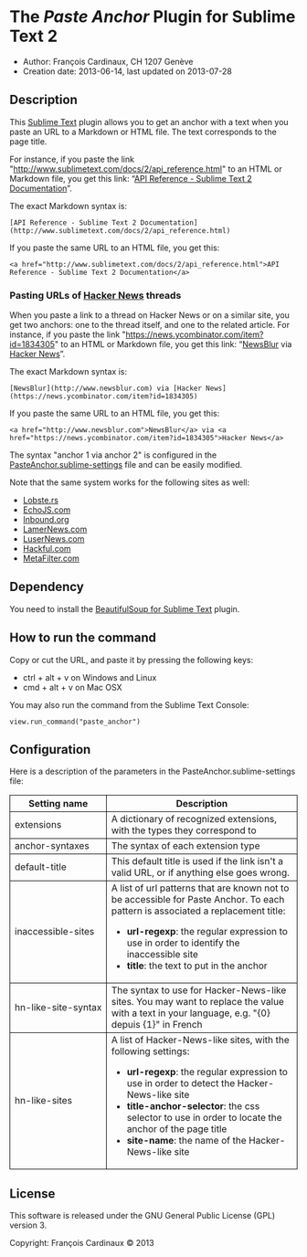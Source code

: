 # The _Paste Anchor_ Plugin for Sublime Text 2

* Author: François Cardinaux, CH 1207 Genève
* Creation date: 2013-06-14, last updated on 2013-07-28

## Description

This [Sublime Text](http://www.sublimetext.com/) plugin allows you to get an anchor with a text when you paste an URL to a Markdown or HTML file. The text corresponds to the page title.

For instance, if you paste the link "http://www.sublimetext.com/docs/2/api_reference.html" to an HTML or Markdown file, you get this link:
“[API Reference - Sublime Text 2 Documentation](http://www.sublimetext.com/docs/2/api_reference.html)”.

The exact Markdown syntax is:

    [API Reference - Sublime Text 2 Documentation](http://www.sublimetext.com/docs/2/api_reference.html)

If you paste the same URL to an HTML file, you get this:

    <a href="http://www.sublimetext.com/docs/2/api_reference.html">API Reference - Sublime Text 2 Documentation</a>

### Pasting URLs of [Hacker News](https://news.ycombinator.com/) threads

When you paste a link to a thread on Hacker News or on a similar site, you get two anchors: one to the thread itself, and one to the related article. For instance, if you paste the link "https://news.ycombinator.com/item?id=1834305" to an HTML or Markdown file, you get this link:
“[NewsBlur](http://www.newsblur.com) via [Hacker News](https://news.ycombinator.com/item?id=1834305)”.

The exact Markdown syntax is:

    [NewsBlur](http://www.newsblur.com) via [Hacker News](https://news.ycombinator.com/item?id=1834305)

If you paste the same URL to an HTML file, you get this:

    <a href="http://www.newsblur.com">NewsBlur</a> via <a href="https://news.ycombinator.com/item?id=1834305">Hacker News</a>

The syntax "anchor 1 via anchor 2" is configured in the [PasteAnchor.sublime-settings](PasteAnchor.sublime-settings) file and can be easily modified.

Note that the same system works for the following sites as well:

* [Lobste.rs](https://lobste.rs)
* [EchoJS.com](http://www.echojs.com)
* [Inbound.org](http://www.inbound.org)
* [LamerNews.com](http://www.lamernews.com)
* [LuserNews.com](http://www.lusernews.com)
* [Hackful.com](http://hackful.com)
* [MetaFilter.com](http://www.metafilter.com)

## Dependency

You need to install the [BeautifulSoup for Sublime Text](https://github.com/ivanchaer/beautiful-soup-sublime) plugin.

## How to run the command

Copy or cut the URL, and paste it by pressing the following keys:

* ctrl + alt + v on Windows and Linux
* cmd + alt + v on Mac OSX

You may also run the command from the Sublime Text Console:

    view.run_command("paste_anchor")

## Configuration

Here is a description of the parameters in the PasteAnchor.sublime-settings file:

<table style="border-collapse: collapse;">
  <thead>
    <tr>
      <th style="border: 1px solid black;">Setting name</th>
      <th style="border: 1px solid black;">Description</th>
    </tr>
  </thead>
  <tbody>
    <tr>
      <td style="border: 1px solid black;">extensions</td>
      <td style="border: 1px solid black;">A dictionary of recognized extensions, with the types they correspond to</td>
    </tr>
    <tr>
      <td style="border: 1px solid black;">anchor-syntaxes</td>
      <td style="border: 1px solid black;">The syntax of each extension type</td>
    </tr>
    <tr>
      <td style="border: 1px solid black;">default-title</td>
      <td style="border: 1px solid black;">This default title is used if the link isn't a valid URL, or if anything else goes wrong.</td>
    </tr>
    <tr>
      <td style="border: 1px solid black;">inaccessible-sites</td>
      <td style="border: 1px solid black;">A list of url patterns that are known not to be accessible for Paste Anchor. To each pattern is associated a replacement title:
        <ul>
          <li><b>url-regexp</b>: the regular expression to use in order to identify the inaccessible site</li>
          <li><b>title</b>: the text to put in the anchor</li>
        </ul>
      </td>
    </tr>
    <tr>
      <td style="border: 1px solid black;white-space: nowrap;">hn-like-site-syntax</td>
      <td style="border: 1px solid black;">The syntax to use for Hacker-News-like sites. You may want to replace the value with a text in your language, e.g. "{0} depuis {1}" in French</td>
    </tr>
    <tr>
      <td style="border: 1px solid black;">hn-like-sites</td>
      <td style="border: 1px solid black;">A list of Hacker-News-like sites, with the following settings:
        <ul>
          <li><b>url-regexp</b>: the regular expression to use in order to detect the Hacker-News-like site</li>
          <li><b>title-anchor-selector</b>: the css selector to use in order to locate the anchor of the page title</li>
          <li><b>site-name</b>: the name of the Hacker-News-like site</li>
        </ul>
      </td>
    </tr>
  </tbody>
</table>

## License

This software is released under the GNU General Public License (GPL) version 3.

Copyright: François Cardinaux &copy; 2013
